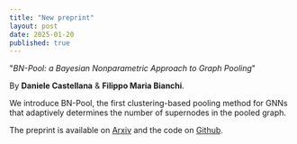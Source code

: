 ```yaml
---
title: "New preprint"
layout: post
date: 2025-01-20
published: true
---
```


"*BN-Pool: a Bayesian Nonparametric Approach to Graph Pooling*"

By **Daniele Castellana** & **Filippo Maria Bianchi**.

<!--more-->

We introduce BN-Pool, the first clustering-based pooling method for GNNs that adaptively determines the number of supernodes in the pooled graph.

The preprint is available on [Arxiv](https://arxiv.org/abs/2501.09821) and the code on [Github](https://github.com/NGMLGroup/Bayesian-Nonparametric-Graph-Pooling).